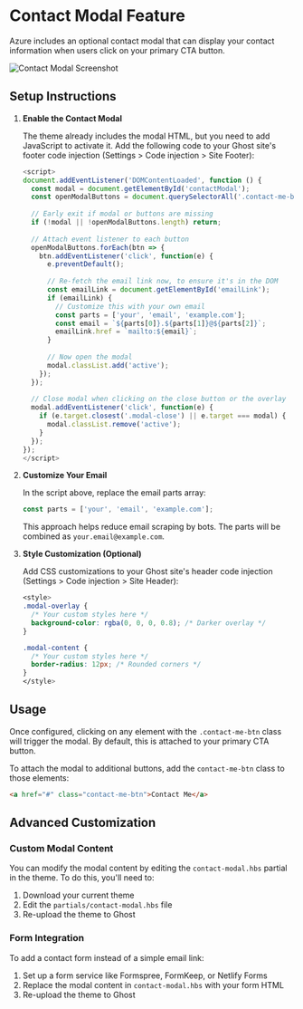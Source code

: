 # Contact Modal Feature

Azure includes an optional contact modal that can display your contact information when users click on your primary CTA button.

![Contact Modal Screenshot](https://github.com/user-attachments/assets/ea90c834-d3fc-4c79-a465-c1733dc2d01b)


## Setup Instructions

1. **Enable the Contact Modal**

   The theme already includes the modal HTML, but you need to add JavaScript to activate it. Add the following code to your Ghost site's footer code injection (Settings > Code injection > Site Footer):

   ```javascript
   <script>
   document.addEventListener('DOMContentLoaded', function () {
     const modal = document.getElementById('contactModal');
     const openModalButtons = document.querySelectorAll('.contact-me-btn');
     
     // Early exit if modal or buttons are missing
     if (!modal || !openModalButtons.length) return;
     
     // Attach event listener to each button
     openModalButtons.forEach(btn => {
       btn.addEventListener('click', function(e) {
         e.preventDefault();
         
         // Re-fetch the email link now, to ensure it's in the DOM
         const emailLink = document.getElementById('emailLink');
         if (emailLink) {
           // Customize this with your own email
           const parts = ['your', 'email', 'example.com'];
           const email = `${parts[0]}.${parts[1]}@${parts[2]}`;
           emailLink.href = `mailto:${email}`;
         }
         
         // Now open the modal
         modal.classList.add('active');
       });
     });
     
     // Close modal when clicking on the close button or the overlay
     modal.addEventListener('click', function(e) {
       if (e.target.closest('.modal-close') || e.target === modal) {
         modal.classList.remove('active');
       }
     });
   });
   </script>
   ```

2. **Customize Your Email**

   In the script above, replace the email parts array:

   ```javascript
   const parts = ['your', 'email', 'example.com'];
   ```

   This approach helps reduce email scraping by bots. The parts will be combined as `your.email@example.com`.

3. **Style Customization (Optional)**

   Add CSS customizations to your Ghost site's header code injection (Settings > Code injection > Site Header):

   ```css
   <style>
   .modal-overlay {
     /* Your custom styles here */
     background-color: rgba(0, 0, 0, 0.8); /* Darker overlay */
   }
   
   .modal-content {
     /* Your custom styles here */
     border-radius: 12px; /* Rounded corners */
   }
   </style>
   ```

## Usage

Once configured, clicking on any element with the `.contact-me-btn` class will trigger the modal. By default, this is attached to your primary CTA button.

To attach the modal to additional buttons, add the `contact-me-btn` class to those elements:

```html
<a href="#" class="contact-me-btn">Contact Me</a>
```

## Advanced Customization

### Custom Modal Content

You can modify the modal content by editing the `contact-modal.hbs` partial in the theme. To do this, you'll need to:

1. Download your current theme
2. Edit the `partials/contact-modal.hbs` file
3. Re-upload the theme to Ghost

### Form Integration

To add a contact form instead of a simple email link:

1. Set up a form service like Formspree, FormKeep, or Netlify Forms
2. Replace the modal content in `contact-modal.hbs` with your form HTML
3. Re-upload the theme to Ghost
